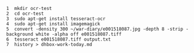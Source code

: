     1  mkdir ocr-test
    2  cd ocr-test
    3  sudo apt-get install tesseract-ocr
    4  sudo apt-get install imagemagick
    5  convert -density 300 ~/war-diary/e001518087.jpg -depth 8 -strip -background white -alpha off e001518087.tiff
    6  tesseract e001518087.tiff output.txt
    7  history > dhbox-work-today.md
